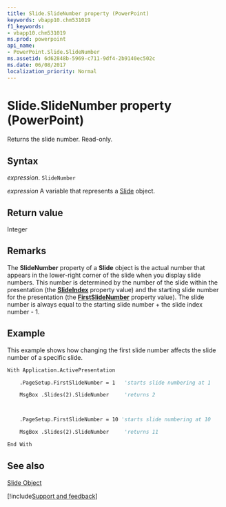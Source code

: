 ```yaml
---
title: Slide.SlideNumber property (PowerPoint)
keywords: vbapp10.chm531019
f1_keywords:
- vbapp10.chm531019
ms.prod: powerpoint
api_name:
- PowerPoint.Slide.SlideNumber
ms.assetid: 6d62848b-5969-c711-9df4-2b9140ec502c
ms.date: 06/08/2017
localization_priority: Normal
---
```



# Slide.SlideNumber property (PowerPoint)

Returns the slide number. Read-only.


## Syntax

_expression_. `SlideNumber`

_expression_ A variable that represents a [Slide](PowerPoint.Slide.md) object.


## Return value

Integer


## Remarks

The  **SlideNumber** property of a **Slide** object is the actual number that appears in the lower-right corner of the slide when you display slide numbers. This number is determined by the number of the slide within the presentation (the **[SlideIndex](PowerPoint.Slide.SlideIndex.md)** property value) and the starting slide number for the presentation (the **[FirstSlideNumber](PowerPoint.PageSetup.FirstSlideNumber.md)** property value). The slide number is always equal to the starting slide number + the slide index number - 1.


## Example

This example shows how changing the first slide number affects the slide number of a specific slide.


```vb
With Application.ActivePresentation

    .PageSetup.FirstSlideNumber = 1   'starts slide numbering at 1

    MsgBox .Slides(2).SlideNumber     'returns 2



    .PageSetup.FirstSlideNumber = 10 'starts slide numbering at 10

    MsgBox .Slides(2).SlideNumber     'returns 11

End With
```


## See also


[Slide Object](PowerPoint.Slide.md)

[!include[Support and feedback](~/includes/feedback-boilerplate.md)]
